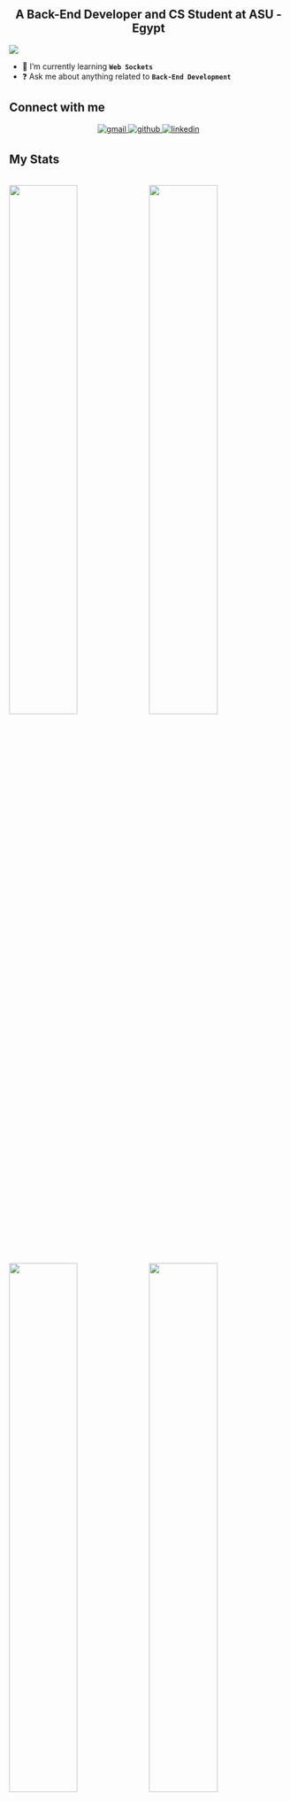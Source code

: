 ## <div align="center"> A Back-End Developer and CS Student at ASU - Egypt</div>

![](https://komarev.com/ghpvc/?username=BishoySedra)

- 🌱 I’m currently learning **`Web Sockets`**
- ❓ Ask me about anything related to **`Back-End Development`**

## Connect with me

<div align="center">
  
<a href="mailto:bishosedra0@gmail.com" target="_blank">
<img src=https://img.shields.io/badge/gmail-%23F45.svg?&style=for-the-badge&logo=gmail&logoColor=white alt=gmail style="margin-bottom: 5px;" />
</a>

<a href="https://github.com/BishoySedra" target="_blank">
<img src=https://img.shields.io/badge/github-%2324292e.svg?&style=for-the-badge&logo=github&logoColor=white alt=github style="margin-bottom: 5px;" />
</a>

<a href="https://linkedin.com/in/bishoy-sedra" target="_blank">
<img src=https://img.shields.io/badge/linkedin-%231E77B5.svg?&style=for-the-badge&logo=linkedin&logoColor=white alt=linkedin style="margin-bottom: 5px;" />
</a>

</div>

## My Stats

<br/>

<div>
  <img width="49.5%" src="https://github-readme-stats.vercel.app/api?username=BishoySedra&show_icons=true&theme=radical&hide_border=true&include_all_commits=true&count_private=true" />
    <img width="49.5%" src="https://github-readme-streak-stats.herokuapp.com/?user=BishoySedra&theme=radical&hide_border=true" />
</div>

<br>

<div>
<img width="49.5%" align="top" src="https://github-profile-trophy.vercel.app/?username=BishoySedra&theme=radical&row=2&column=3&no-frame=true&no-bg=false&margin-w=5&margin-h=5" />
<img width="49.5%" align="top" src="https://github-readme-stats.vercel.app/api/top-langs/?username=BishoySedra&layout=compact&theme=radical&hide_border=true&langs_count=12&hide=jupyter%20notebook" />  
 </div>
 
 <br>

## Random Dev Quote

<div align="center">
  
![Random Quote](https://quotes-github-readme.vercel.app/api?type=horizontal&theme=radical) 
  
</div>

